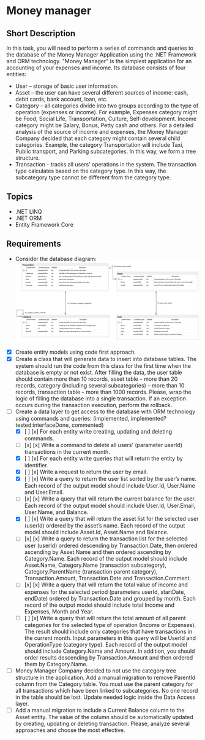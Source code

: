 # Money manager #
## Short Description ##
In this task, you will need to perform a series of commands and queries to the database of the Money Manager Application using the .NET Framework and ORM technology. "Money Manager" is the simplest application for an accounting of your expenses and income. Its database consists of four entities:
- User – storage of basic user information.
- Asset – the user can have several different sources of income: cash, debit cards, bank account, loan, etc.
- Category – all categories divide into two groups according to the type of operation (expenses or income). For example, Expenses category might be Food, Social Life, Transportation, Culture, Self-development. Income category might be Salary, Bonus, Petty cash and others. For a detailed analysis of the source of income and expenses, the Money Manager Company decided that each category might contain several child categories. Example, the category Transportation will include Taxi, Public transport, and Parking subcategories. In this way, we form a tree structure.
- Transaction - tracks all users’ operations in the system. The transaction type calculates based on the category type. In this way, the subcategory type cannot be different from the category type.
## Topics ##
- .NET LINQ
- .NET ORM
- Entity Framework Core
## Requirements ##
- Consider the database diagram:
![diagram](./diagram.jpg)
- [x] Create entity models using code first approach.
- [x] Create a class that will generate data to insert into database tables. The system should run the code from this class for the first time when the database is empty or not exist. After filling the data, the user table should contain more than 10 records, asset table – more than 20 records, category (including several subcategories) – more than 10 records, transaction table – more than 1000 records. Please, wrap the logic of filling the database into a single transaction. If an exception occurs during the transaction execution, perform the rollback.
- [ ] Create a data layer to get access to the database with ORM technology using commands and queries: (implemented, implemented?tested:interfaceDone, commented)
  - [x] [ ] [x] For each entity write creating, updating and deleting commands.
  - [ ] [x] [x] Write a command to delete all users' (parameter userId) transactions in the current month.
  - [x] [ ] [x] For each entity write queries that will return the entity by identifier.
  - [x] [ ] [x] Write a request to return the user by email.
  - [x] [ ] [x] Write a query to return the user list sorted by the user’s name. Each record of the output model should include User.Id, User.Name and User.Email.
  - [ ] [x] [x] Write a query that will return the current balance for the user. Each record of the output model should include User.Id, User.Email, User.Name, and Balance.
  - [x] [ ] [x] Write a query that will return the asset list for the selected user (userId) ordered by the asset’s name. Each record of the output model should include Asset.Id, Asset.Name and Balance.
  - [ ] [x] [x] Write a query to return the transaction list for the selected user (userId) ordered descending by Transaction.Date, then ordered ascending by Asset.Name and then ordered ascending by Category.Name. Each record of the output model should include Asset.Name, Category.Name (transaction subcategory), Category.ParentName (transaction parent category), Transaction.Amount, Transaction.Date and Transaction.Comment.
  - [ ] [x] [x] Write a query that will return the total value of income and expenses for the selected period (parameters userId, startDate, endDate) ordered by Transaction.Date and grouped by month. Each record of the output model should include total Income and Expenses, Month and Year.
  - [ ] [ ] [x] Write a query that will return the total amount of all parent categories for the selected type of operation (Income or Expenses). The result should include only categories that have transactions in the current month. Input parameters in this query will be UserId and OperationType (category type). Each record of the output model should include Category.Name and Amount. In addition, you should order results descending by Transaction.Amount and then ordered them by Category.Name.
- [ ] Money Manager Company decided to not use the category tree structure in the application. Add a manual migration to remove ParentId column from the Category table. You must use the parent category for all transactions which have been linked to subcategories. No one record in the table should be lost. Update needed logic inside the Data Access layer.
- [ ] Add a manual migration to include a Current Balance column to the Asset entity. The value of the column should be automatically updated by creating, updating or deleting transaction. Please, analyze several approaches and choose the most effective.
